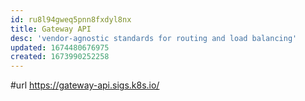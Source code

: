 ```yaml
---
id: ru8l94gweq5pnn8fxdyl8nx
title: Gateway API
desc: 'vendor-agnostic standards for routing and load balancing'
updated: 1674480676975
created: 1673990252258
---
```


#url https://gateway-api.sigs.k8s.io/
